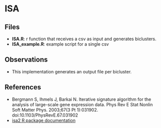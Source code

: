 # ISA

## Files

- **ISA.R**: r function that receives a csv as input and generates biclusters.
- **ISA_example.R**: example script for a single csv


## Observations

- This implementation generates an output file per bicluster.

## References

- Bergmann S, Ihmels J, Barkai N. Iterative signature algorithm for the analysis of large-scale gene expression data. Phys Rev E Stat Nonlin Soft Matter Phys. 2003;67(3 Pt 1):031902. doi:10.1103/PhysRevE.67.031902
- [isa2 R package documentation](https://cran.r-project.org/web/packages/isa2/index.html)

